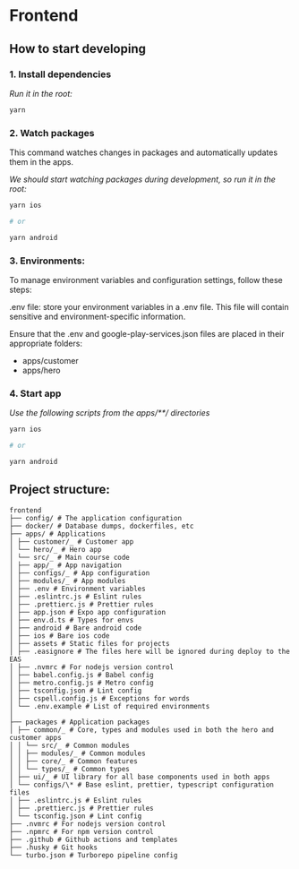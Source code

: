 # Frontend

## How to start developing

### 1. Install dependencies

_Run it in the root:_

```bash
yarn
```

### 2. Watch packages

This command watches changes in packages and automatically updates them in the apps.

_We should start watching packages during development, so run it in the root:_

```bash
yarn ios

# or

yarn android
```

### 3. Environments:

To manage environment variables and configuration settings, follow these steps:

.env file: store your environment variables in a .env file. This file will contain sensitive and environment-specific information.

Ensure that the .env and google-play-services.json files are placed in their appropriate folders:

- apps/customer
- apps/hero

### 4. Start app

_Use the following scripts from the apps/\*\*/ directories_

```bash
yarn ios

# or

yarn android
```

## Project structure:

```
frontend
├── config/ # The application configuration
├── docker/ # Database dumps, dockerfiles, etc
├── apps/ # Applications
│ ├── customer/_ # Customer app
│ └── hero/_ # Hero app
│ └── src/_ # Main course code
│ ├── app/_ # App navigation
│ ├── configs/_ # App configuration
│ ├── modules/_ # App modules
│ ├── .env # Environment variables
│ ├── .eslintrc.js # Eslint rules
│ ├── .prettierc.js # Prettier rules
│ ├── app.json # Expo app configuration
│ ├── env.d.ts # Types for envs
│ ├── android # Bare android code
│ ├── ios # Bare ios code
│ ├── assets # Static files for projects
│ ├── .easignore # The files here will be ignored during deploy to the EAS
│ ├── .nvmrc # For nodejs version control
│ ├── babel.config.js # Babel config
│ ├── metro.config.js # Metro config
│ ├── tsconfig.json # Lint config
│ ├── cspell.config.js # Exceptions for words
│ └── .env.example # List of required environments
│
├── packages # Application packages
│ ├── common/_ # Core, types and modules used in both the hero and customer apps
│ │ └── src/_ # Common modules
│ │ ├── modules/_ # Common modules
│ │ ├── core/_ # Common features
│ │ └── types/_ # Common types
│ ├── ui/_ # UI library for all base components used in both apps
│ └── configs/\* # Base eslint, prettier, typescript configuration files
│ ├── .eslintrc.js # Eslint rules
│ ├── .prettierc.js # Prettier rules
│ └── tsconfig.json # Lint config
├── .nvmrc # For nodejs version control
├── .npmrc # For npm version control
├── .github # Github actions and templates
├── .husky # Git hooks
└── turbo.json # Turborepo pipeline config

```
